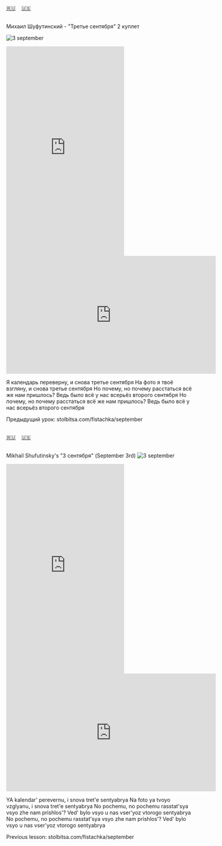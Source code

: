 <span id="ru"><a href='#ru'>🇷🇺</a> &nbsp;&nbsp;&nbsp;<a href='#en'>🇺🇸</a> &nbsp;&nbsp;&nbsp;</span><br><br>

Михаил Шуфутинский - "Третье сентября"
2 куплет

![3 september](https://github.com/user-attachments/assets/466cf62e-248d-4dbf-a9b2-e5d5bc5e3ccb)

<iframe width="315" height="560" src="https://www.youtube.com/embed/3Yy3haGDurA" frameborder="0" allow="accelerometer; autoplay; clipboard-write; encrypted-media; gyroscope; picture-in-picture; web-share"allowfullscreen></iframe>
<iframe width="560" height="315" src="https://www.youtube.com/embed/JoQBHYZdkuM" frameborder="0" allow="accelerometer; autoplay; clipboard-write; encrypted-media; gyroscope; picture-in-picture; web-share"allowfullscreen></iframe>

Я календарь переверну, и снова третье сентября
На фото я твоё взгляну, и снова третье сентября
Но почему, но почему расстаться всё же нам пришлось?
Ведь было всё у нас всерьёз второго сентября
Но почему, но почему расстаться всё же нам пришлось?
Ведь было всё у нас всерьёз второго сентября

Предыдущий урок: stolbitsa.com/fistachka/september<br><br>

<span id="en"><a href='#ru'>🇷🇺</a> &nbsp;&nbsp;&nbsp;<a href='#en'>🇺🇸</a> &nbsp;&nbsp;&nbsp;</span><br><br>

Mikhail Shufutinsky's "3 сентября" (September 3rd) 
![3 september](https://github.com/user-attachments/assets/466cf62e-248d-4dbf-a9b2-e5d5bc5e3ccb)

<iframe width="315" height="560" src="https://www.youtube.com/embed/mA60zTw0vWo" frameborder="0" allow="accelerometer; autoplay; clipboard-write; encrypted-media; gyroscope; picture-in-picture; web-share"allowfullscreen></iframe>
<iframe width="560" height="315" src="https://www.youtube.com/embed/zZxyaC5_WoM" frameborder="0" allow="accelerometer; autoplay; clipboard-write; encrypted-media; gyroscope; picture-in-picture; web-share"allowfullscreen></iframe>

YA kalendar' perevernu, i snova tret'e sentyabrya
Na foto ya tvoyo vzglyanu, i snova tret'e sentyabrya
No pochemu, no pochemu rasstat'sya vsyo zhe nam prishlos'?
Ved' bylo vsyo u nas vser'yoz vtorogo sentyabrya
No pochemu, no pochemu rasstat'sya vsyo zhe nam prishlos'?
Ved' bylo vsyo u nas vser'yoz vtorogo sentyabrya

Previous lesson: stolbitsa.com/fistachka/september<br><br>

